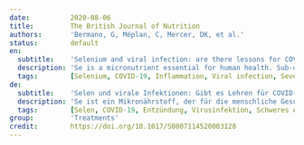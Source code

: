 ```yaml
---
date:          2020-08-06
title:         The British Journal of Nutrition
authors:       'Bermano, G, Méplan, C, Mercer, DK, et al.'
status:        default
en:
  subtitle:    'Selenium and viral infection: are there lessons for COVID-19?'
  description: 'Se is a micronutrient essential for human health. Sub-optimal Se status is common, occurring in a significant proportion of the population across the world including parts of Europe and China. Human and animal studies have shown that Se status is a key determinant of the host response to viral infections. In this review, we address the question whether Se intake is a factor in determining the severity of response to coronavirus disease 2019 (COVID-19). Emphasis is placed on epidemiological and animal studies which suggest that Se affects host response to RNA viruses and on the molecular mechanisms by which Se and selenoproteins modulate the inter-linked redox homeostasis, stress response and inflammatory response. Together these studies indicate that Se status is an important factor in determining the host response to viral infections. Therefore, we conclude that Se status is likely to influence human response to the severe acute respiratory syndrome coronavirus 2 (SARS-CoV-2) infection and that Se status is one (of several) risk factors which may impact on the outcome of SARS-CoV-2 infection, particularly in populations where Se intake is sub-optimal or low. We suggest the use of appropriate markers to assess the Se status of COVID-19 patients and possible supplementation may be beneficial in limiting the severity of symptoms, especially in countries where Se status is regarded as sub-optimal.'
  tags:        [Selenium, COVID-19, Inflammation, Viral infection, Severe acute respiratory syndrome coronavirus 2, Redox status, Micronutrients]
de:
  subtitle:    'Selen und virale Infektionen: Gibt es Lehren für COVID-19?'
  description: 'Se ist ein Mikronährstoff, der für die menschliche Gesundheit unerlässlich ist. Ein suboptimaler Se-Status ist weit verbreitet und kommt bei einem beträchtlichen Teil der Bevölkerung in der ganzen Welt, einschließlich Teilen Europas und Chinas, vor. Studien an Menschen und Tieren haben gezeigt, dass der Se-Status eine wichtige Determinante für die Reaktion des Wirts auf Virusinfektionen ist. In dieser Übersichtsarbeit gehen wir der Frage nach, ob die Se-Aufnahme ein Faktor ist, der die Schwere der Reaktion auf die Coronavirus-Erkrankung 2019 (COVID-19) bestimmt. Der Schwerpunkt liegt auf epidemiologischen und tierexperimentellen Studien, die darauf hindeuten, dass Se die Reaktion des Wirts auf RNA-Viren beeinflusst, sowie auf den molekularen Mechanismen, durch die Se und Selenoproteine die miteinander verknüpfte Redox-Homöostase, Stressreaktion und Entzündungsreaktion modulieren. Zusammengenommen deuten diese Studien darauf hin, dass der Se-Status ein wichtiger Faktor für die Reaktion des Wirts auf Virusinfektionen ist. Wir kommen daher zu dem Schluss, dass der Se-Status wahrscheinlich die Reaktion des Menschen auf die Infektion mit dem schweren akuten respiratorischen Syndrom Coronavirus 2 (SARS-CoV-2) beeinflusst und dass der Se-Status einer (von mehreren) Risikofaktoren ist, die sich auf den Ausgang der SARS-CoV-2-Infektion auswirken können, insbesondere in Bevölkerungsgruppen, in denen die Se-Zufuhr suboptimal oder niedrig ist. Wir schlagen vor, geeignete Marker zur Beurteilung des Se-Status von COVID-19-Patienten zu verwenden, und eine mögliche Supplementierung könnte zur Begrenzung der Schwere der Symptome beitragen, insbesondere in Ländern, in denen der Se-Status als suboptimal angesehen wird.' 
  tags:        [Selen, COVID-19, Entzündung, Virusinfektion, Schweres Akutes Respiratorisches Syndrom Coronavirus 2, Redoxstatus, Mikronährstoffe]
group:         'Treatments'
credit:        https://doi.org/10.1017/S0007114520003128
---
```

